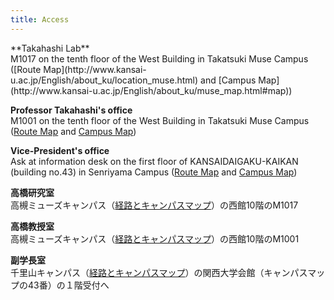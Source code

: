 ```yaml
---
title: Access
---
```


<div class="mt-2"></div>
<i class="fas fa-caret-square-right"></i> **Takahashi Lab**<br>
M1017 on the tenth floor of the West Building in Takatsuki Muse Campus
([Route Map](http://www.kansai-u.ac.jp/English/about_ku/location_muse.html) and [Campus Map](http://www.kansai-u.ac.jp/English/about_ku/muse_map.html#map))

<i class="fas fa-caret-square-right"></i> **Professor Takahashi's office**<br>
M1001 on the tenth floor of the West Building in Takatsuki Muse Campus
([Route Map](http://www.kansai-u.ac.jp/English/about_ku/location_muse.html) and [Campus Map](http://www.kansai-u.ac.jp/English/about_ku/muse_map.html#map))

<i class="fas fa-caret-square-right"></i> **Vice-President's office**<br>
Ask at information desk on the first floor of KANSAIDAIGAKU-KAIKAN (building no.43) in Senriyama Campus
([Route Map](http://www.kansai-u.ac.jp/English/about_ku/location_senri.html) and [Campus Map](http://www.kansai-u.ac.jp/English/about_ku/senri_map.html#map))

<i class="fas fa-caret-square-right"></i> **高橋研究室**<br>
高槻ミューズキャンパス（[経路とキャンパスマップ](https://www.kansai-u.ac.jp/ja/about/campus/#takatsukimuse)）の西館10階のM1017

<i class="fas fa-caret-square-right"></i> **高橋教授室**<br>
高槻ミューズキャンパス（[経路とキャンパスマップ](https://www.kansai-u.ac.jp/ja/about/campus/#takatsukimuse)）の西館10階のM1001

<i class="fas fa-caret-square-right"></i> **副学長室**<br>
千里山キャンパス（[経路とキャンパスマップ](https://www.kansai-u.ac.jp/ja/about/campus/#senriyama)）の関西大学会館（キャンパスマップの43番）の１階受付へ
